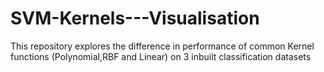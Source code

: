 # SVM-Kernels---Visualisation
This repository explores the difference in performance of common Kernel functions (Polynomial,RBF and Linear) on 3 inbuilt classification datasets
